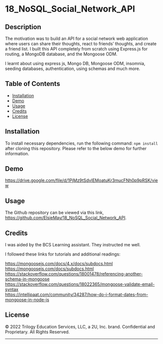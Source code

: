 # 18_NoSQL_Social_Network_API

## Description

The motivation was to build an API for a social network web application where users can share their thoughts, react to friends’ thoughts, and create a friend list. I built this API completely from scratch using Express.js for routing, a MongoDB database, and the Mongoose ODM.

I learnt about using express js, Mongo DB, Mongoose ODM, insomnia, seeding databases, authentication, using schemas and much more.

## Table of Contents

- [Installation](#installation)
- [Demo](#demo)
- [Usage](#usage)
- [Credits](#credits)
- [License](#license)

## Installation

To install necessary dependencies, run the following command: `npm install` after cloning this repository. Please refer to the below demo for further information.

## Demo

https://drive.google.com/file/d/1PjMz9tSdvIEMoatuKr3mucFNh0p9pRSK/view

## Usage

The Github repository can be viewed via this link, https://github.com/ElsieMay/18_NoSQL_Social_Network_API.

## Credits

I was aided by the BCS Learning assistant. They instructed me well.

I followed these links for tutorials and additional readings:

https://mongoosejs.com/docs/4.x/docs/subdocs.html<br>
https://mongoosejs.com/docs/subdocs.html<br>
https://stackoverflow.com/questions/18001478/referencing-another-schema-in-mongoose<br>
https://stackoverflow.com/questions/18022365/mongoose-validate-email-syntax<br>
https://intellipaat.com/community/34287/how-do-i-format-dates-from-mongoose-in-node-js<br>

## License

© 2022 Trilogy Education Services, LLC, a 2U, Inc. brand. Confidential and Proprietary. All Rights Reserved.

---

